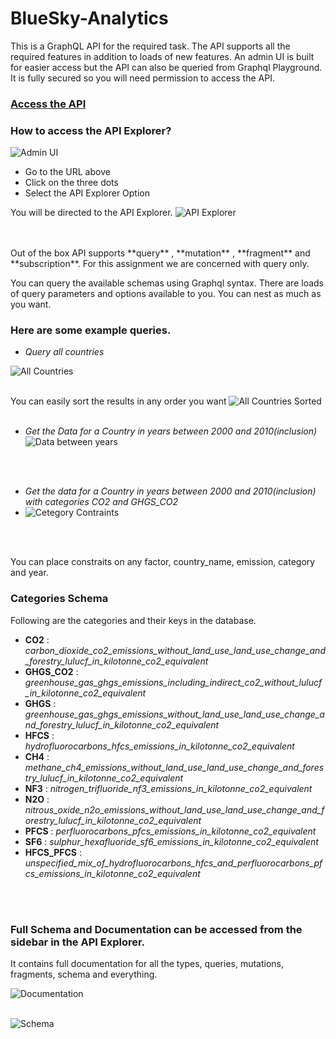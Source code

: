 # BlueSky-Analytics

This is a GraphQL API for the required task. The API supports all the required features in addition to loads of new features.
An admin UI is built for easier access but the API can also be queried from Graphql Playground.\
It is fully secured so you will need permission to access the API.

### [Access the API](https://projectforjob.xyz)

### How to access the API Explorer?

![Admin UI](https://res.cloudinary.com/dnqlsovnr/image/upload/v1651570815/BlueSky/Keystone_Admin_UI_soyeoh.png "Admin UI")
- Go to the URL above
- Click on the three dots
- Select the API Explorer Option

You will be directed to the API Explorer.
![API Explorer](https://res.cloudinary.com/dnqlsovnr/image/upload/v1651570815/BlueSky/GraphQL_Playground_q0xhwg.png "API Explorer")

<br/>
<br/>
Out of the box API supports **query** , **mutation** , **fragment** and **subscription**. For this assignment we are concerned with query only.

You can query the available schemas using Graphql syntax. There are loads of query parameters and options available to you. You can nest as much as you want.


### Here are some example queries.

- _Query all countries_

![All Countries](https://res.cloudinary.com/dnqlsovnr/image/upload/v1651571613/BlueSky/All_Countries_query_xptlfv.png "All Countries")
<br/>
<br/>

You can easily sort the results in any order you want
![All Countries Sorted](https://res.cloudinary.com/dnqlsovnr/image/upload/v1651571613/BlueSky/All_Countries_query_sorted_e3zmee.png "All Countries Sorted")
<br/>
<br/>

- _Get the Data for a Country in years between 2000 and 2010(inclusion)_
![Data between years](https://res.cloudinary.com/dnqlsovnr/image/upload/v1651571830/BlueSky/Query_between_start_and_end_years_s7kejm.png "Data between years")
<br/>
<br/>

- _Get the data for a Country in years between 2000 and 2010(inclusion) with categories CO2 and GHGS_CO2_
- ![Cetegory Contraints](https://res.cloudinary.com/dnqlsovnr/image/upload/v1651572310/BlueSky/Query_between_start_and_end_years_with_category_uhul85.png "Category Constraints")
<br/>
<br/>

You can place constraits on any factor, country_name, emission, category and year.

### Categories Schema 
Following are the categories and their keys in the database.

- **CO2** : _carbon_dioxide_co2_emissions_without_land_use_land_use_change_and_forestry_lulucf_in_kilotonne_co2_equivalent_
- **GHGS_CO2** : _greenhouse_gas_ghgs_emissions_including_indirect_co2_without_lulucf_in_kilotonne_co2_equivalent_
- **GHGS** : _greenhouse_gas_ghgs_emissions_without_land_use_land_use_change_and_forestry_lulucf_in_kilotonne_co2_equivalent_
- **HFCS** : _hydrofluorocarbons_hfcs_emissions_in_kilotonne_co2_equivalent_
- **CH4** : _methane_ch4_emissions_without_land_use_land_use_change_and_forestry_lulucf_in_kilotonne_co2_equivalent_
- **NF3** : _nitrogen_trifluoride_nf3_emissions_in_kilotonne_co2_equivalent_
- **N2O** : _nitrous_oxide_n2o_emissions_without_land_use_land_use_change_and_forestry_lulucf_in_kilotonne_co2_equivalent_
- **PFCS** : _perfluorocarbons_pfcs_emissions_in_kilotonne_co2_equivalent_
- **SF6** : _sulphur_hexafluoride_sf6_emissions_in_kilotonne_co2_equivalent_
- **HFCS_PFCS** : _unspecified_mix_of_hydrofluorocarbons_hfcs_and_perfluorocarbons_pfcs_emissions_in_kilotonne_co2_equivalent_






<br/>
<br/>

### Full Schema and Documentation can be accessed from the sidebar in the API Explorer. 
It contains full documentation for all the types, queries, mutations, fragments, schema and everything.

![Documentation](https://res.cloudinary.com/dnqlsovnr/image/upload/v1651572558/BlueSky/Documentation_byczir.png "Documentation")
<br/>
<br/>
 
![Schema](https://res.cloudinary.com/dnqlsovnr/image/upload/v1651572559/BlueSky/Schema_pn5rsc.png "Schema")
<br/>
<br/>
